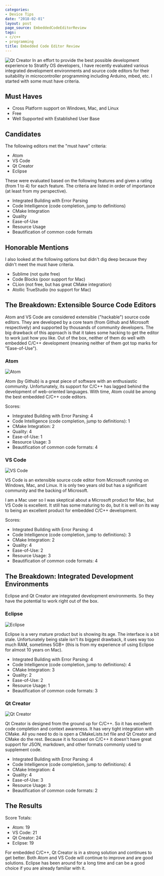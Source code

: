 ```yaml
---
categories:
- Device Tips
date: "2018-02-01"
layout: post
page_source: EmbeddedCodeEditorReview
tags:
- c/c++
- programming
title: Embedded Code Editor Review
---
```


![Qt Creator](/images/qt-creator-screen-shot.png)
In an effort to provide the best possible development experience to Stratify OS developers, I have recently evaluated various integrated development environments and source code editors for their suitability in microcontroller programming including Arduino, mbed, etc. I started with some must have criteria.

## Must Haves

- Cross Platform support on Windows, Mac, and Linux
- Free
- Well Supported with Established User Base

## Candidates

The following editors met the "must have" criteria:

- Atom
- VS Code
- Qt Creator
- Eclipse

These were evaluated based on the following features and given a rating (from 1 to 4) for each feature. The criteria are listed in order of importance (at least from my perspective).

- Integrated Building with Error Parsing
- Code Intelligence (code completion, jump to definitions)
- CMake Integration
- Quality
- Ease-of-Use
- Resource Usage
- Beautification of common code formats

## Honorable Mentions

I also looked at the following options but didn't dig deep because they didn't meet the must have criteria.

- Sublime (not quite free)
- Code Blocks (poor support for Mac)
- CLion (not free, but has great CMake integration)
- Atollic TrueStudio (no support for Mac)

## The Breakdown: Extensible Source Code Editors

Atom and VS Code are considered extensible ("hackable") source code editors. They are developed by a core team (from Github and Microsoft respectively) and supported by thousands of community developers. The big drawback of this approach is that it takes some hacking to get the editor to work just how you like. Out of the box, neither of them do well with embedded C/C++ development (meaning neither of them got top marks for "Ease-of-Use").

### Atom

![Atom](/images/atom-screen-shot.png)

Atom (by Github) is a great piece of software with an enthusiastic community. Unfortunately, its support for C/C++ has lagged behind the development of web-oriented languages. With time, Atom could be among the best embedded C/C++ code editors.

Scores:

- Integrated Building with Error Parsing: 4
- Code Intelligence (code completion, jump to definitions): 1
- CMake Integration: 2
- Quality: 4
- Ease-of-Use: 1
- Resource Usage: 3
- Beautification of common code formats: 4

### VS Code

![VS Code](/images/vs-code-screen-shot.png)

VS Code is an extensible source code editor from Microsoft running on Windows, Mac, and Linux. It is only two years old but has a significant community and the backing of Microsoft.

I am a Mac user so I was skeptical about a Microsoft product for Mac, but VS Code is excellent. It still has some maturing to do, but it is well on its way to being an excellent product for embedded C/C++ development.

Scores:

- Integrated Building with Error Parsing: 4
- Code Intelligence (code completion, jump to definitions): 3
- CMake Integration: 2
- Quality: 4
- Ease-of-Use: 2
- Resource Usage: 3
- Beautification of common code formats: 4

## The Breakdown: Integrated Development Environments

Eclipse and Qt Creator are integrated development environments. So they have the potential to work right out of the box.

### Eclipse

![Eclipse](/images/eclipse-screen-shot.png)

Eclipse is a very mature product but is showing its age. The interface is a bit stale. Unfortunately being stale isn't its biggest drawback, it uses way too much RAM, sometimes 5GB+ (this is from my experience of using Eclipse for almost 10 years on Mac).

- Integrated Building with Error Parsing: 4
- Code Intelligence (code completion, jump to definitions): 4
- CMake Integration: 3
- Quality: 2
- Ease-of-Use: 2
- Resource Usage: 1
- Beautification of common code formats: 3

### Qt Creator

![Qt Creator](/images/qt-creator-screen-shot.png)

Qt Creator is designed from the ground up for C/C++. So it has excellent code completion and context awareness. It has very tight integration with CMake. All you need to do is open a CMakeLists.txt file and Qt Creator and CMake do the rest. Because it is focused on C/C++ it doesn't have great support for JSON, markdown, and other formats commonly used to supplement code.

- Integrated Building with Error Parsing: 4
- Code Intelligence (code completion, jump to definitions): 4
- CMake Integration: 4
- Quality: 4
- Ease-of-Use: 3
- Resource Usage: 3
- Beautification of common code formats: 2

## The Results

Score Totals:

- Atom: 19
- VS Code: 21
- Qt Creator: 24
- Eclipse: 19

For embedded C/C++, Qt Creator is in a strong solution and continues to get better. Both Atom and VS Code will continue to improve and are good solutions. Eclipse has been around for a long time and can be a good choice if you are already familiar with it.


